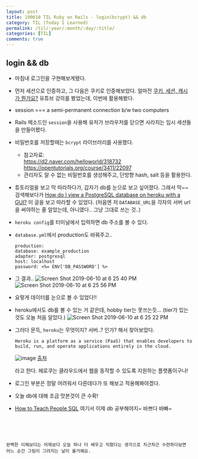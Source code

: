 ```yaml
---
layout: post
title: 190610 TIL Ruby on Rails - login(bcrypt) && db
category: TIL (Today I Learned)
permalink: /til/:year/:month/:day/:title/
categories: [TIL]
comments: true
---
```


## **login && db**
- 마침내 로그인을 구현해보게됐다. 
- 먼저 세션으로 인증하고, 그 다음은 쿠키로 인증해보았다. 얼마전 [쿠키, 세션, 캐시가 뭔가요?](https://www.youtube.com/watch?v=OpoVuwxGRDI) 유튜브 강의를 봤었는데, 이번에 활용해봤다. 
- session === a semi-permanent connection b/w two computers
- Rails 메소드인 `session`을 사용해 유저가 브라우저를 닫으면 사라지는 임시 세션들을 만들어봤다. 
- 비밀번호를 저장할때는 `bcrypt` 라이브러리를 사용했다. 
    - 참고자료:  
    https://d2.naver.com/helloworld/318732  
    https://opentutorials.org/course/3411/22097
    - 관리자도 알 수 없는 비밀번호를 생성해주고, 단방향 hash, salt 등을 활용한다. 
- 튜토리얼을 보고 막 따라하다가, 갑자기 db를 눈으로 보고 싶어졌다. 그래서 막~~ 검색해보다가 
[How do I view a PostgreSQL database on heroku with a GUI?](https://stackoverflow.com/questions/51509499/how-do-i-view-a-postgresql-database-on-heroku-with-a-gui) 이 글을 보고 따라할 수 있었다. (처음엔 저 `DATABASE_URL`을 각자의 서버 url을 써야하는 줄 알았는데, 아니였다.. 그냥 그대로 쓰는 것..)
- `heroku config`를 터미널에서 입력하면 db 주소를 볼 수 있다. 
- `database.yml`에서 production도 바꿔주고..
    ```
    production:
    database: example_production
    adapter: postgresql
    host: localhost
    password: <%= ENV['DB_PASSWORD'] %>
    ```
- 그 결과..
![Screen Shot 2019-06-10 at 6 25 40 PM](https://user-images.githubusercontent.com/40848630/59202244-0931d100-8bd7-11e9-986e-01849b5df3cc.png)
![Screen Shot 2019-06-10 at 6 25 56 PM](https://user-images.githubusercontent.com/40848630/59202243-0931d100-8bd7-11e9-9fa0-5623467dab4b.png)
- 요렇게 데이터를 눈으로 볼 수 있었다!!

- heroku에서도 db를 볼 수 있는 거 같은데, hobby tier는 못쓰는듯... (tier가 있는 것도 오늘 처음 알았다.)
![Screen Shot 2019-06-10 at 6 25 22 PM](https://user-images.githubusercontent.com/40848630/59202247-0931d100-8bd7-11e9-9c12-94aa61887ffa.png)

- 그러다 문득, `heroku`는 무엇이지? 서버..? 인가? 해서 찾아보았다. 
    ```
    Heroku is a platform as a service (PaaS) that enables developers to build, run, and operate applications entirely in the cloud.
    ```
    ![image](https://user-images.githubusercontent.com/40848630/59202461-780f2a00-8bd7-11e9-863b-3e9e11deb520.png)
    [출처](https://azure.microsoft.com/ko-kr/overview/what-is-paas/)

    라고 한다. 헤로쿠는 클라우드에서 웹을 동작할 수 있도록 지원하는 플랫폼이구나! 
- 로그인 부분은 정말 어려워서 다른데다가 또 해보고 적용해봐야겠다.
- 오늘 db에 대해 조금 맛본것이 큰 수확!
- [How to Teach People SQL](https://dataschool.com/books/how-to-teach-people-sql) 여기서 이제 db 공부해야지~ 바쁘다 바빠~

<br/>
<br/>
<br/>

```
완벽한 이해보다는 어제보다 오늘 하나 더 배우고 익혔다는 생각으로 차근차근 수련하다보면 어느 순간 그림이 그려지는 날이 올거예요.
```
